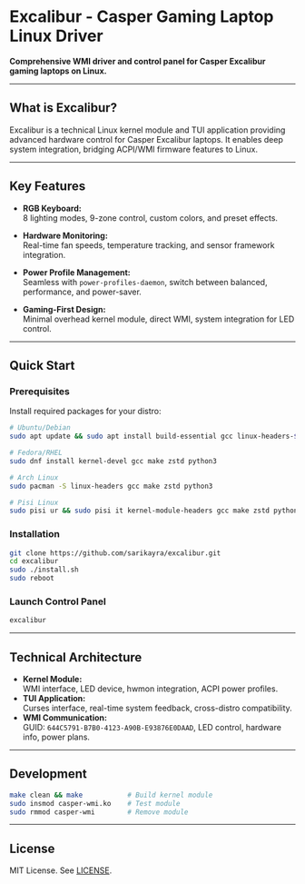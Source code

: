 # Excalibur - Casper Gaming Laptop Linux Driver

**Comprehensive WMI driver and control panel for Casper Excalibur gaming laptops on Linux.**  

---

## What is Excalibur?
Excalibur is a technical Linux kernel module and TUI application providing advanced hardware control for Casper Excalibur laptops. It enables deep system integration, bridging ACPI/WMI firmware features to Linux.

---

## Key Features

- **RGB Keyboard:**  
  8 lighting modes, 9-zone control, custom colors, and preset effects.

- **Hardware Monitoring:**  
  Real-time fan speeds, temperature tracking, and sensor framework integration.

- **Power Profile Management:**  
  Seamless with `power-profiles-daemon`, switch between balanced, performance, and power-saver.

- **Gaming-First Design:**  
  Minimal overhead kernel module, direct WMI, system integration for LED control.

---

## Quick Start

### Prerequisites
Install required packages for your distro:
```bash
# Ubuntu/Debian
sudo apt update && sudo apt install build-essential gcc linux-headers-$(uname -r) zstd python3

# Fedora/RHEL
sudo dnf install kernel-devel gcc make zstd python3

# Arch Linux
sudo pacman -S linux-headers gcc make zstd python3

# Pisi Linux
sudo pisi ur && sudo pisi it kernel-module-headers gcc make zstd python3
```

### Installation
```bash
git clone https://github.com/sarikayra/excalibur.git
cd excalibur
sudo ./install.sh
sudo reboot
```

### Launch Control Panel
```bash
excalibur
```

---

## Technical Architecture

- **Kernel Module:**  
  WMI interface, LED device, hwmon integration, ACPI power profiles.
- **TUI Application:**  
  Curses interface, real-time system feedback, cross-distro compatibility.
- **WMI Communication:**  
  GUID: `644C5791-B7B0-4123-A90B-E93876E0DAAD`, LED control, hardware info, power plans.

---

## Development

```bash
make clean && make           # Build kernel module
sudo insmod casper-wmi.ko    # Test module
sudo rmmod casper-wmi        # Remove module
```

---

## License

MIT License. See [LICENSE](LICENSE).
